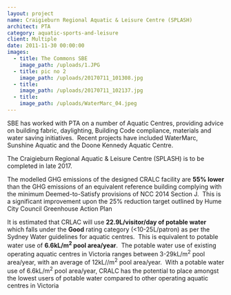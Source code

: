 ```yaml
---
layout: project
name: Craigieburn Regional Aquatic & Leisure Centre (SPLASH)
architect: PTA
category: aquatic-sports-and-leisure
client: Multiple
date: 2011-11-30 00:00:00
images:
  - title: The Commons SBE
    image_path: /uploads/1.JPG
  - title: pic no 2
    image_path: /uploads/20170711_101308.jpg
  - title:
    image_path: /uploads/20170711_102137.jpg
  - title:
    image_path: /uploads/WaterMarc_04.jpeg
---
```



SBE has worked with PTA on a number of Aquatic Centres, providing advice on building fabric, daylighting, Building Code compliance, materials and water saving initiatives.&nbsp; Recent projects have included WaterMarc, Sunshine Aquatic and the Doone Kennedy Aquatic Centre.

The Craigieburn Regional Aquatic & Leisure Centre (SPLASH) is to be completed in late 2017.

The modelled GHG emissions of the designed CRALC facility are **55% lower** than the GHG emissions of an equivalent reference building complying with the minimum Deemed-to-Satisfy provisions of NCC 2014 Section J.&nbsp; This is a significant improvement upon the 25% reduction target outlined by Hume City Council Greenhouse Action Plan

It is estimated that CRLAC will use **22.9L/visitor/day of potable water** which falls under the **Good** rating category (&lt;10-25L/patron) as per the Sydney Water guidelines for aquatic centres.&nbsp; This is equivalent to potable water use of **6.6kL/m<sup>2</sup> pool area/year**.&nbsp; The potable water use of existing operating aquatic centres in Victoria ranges between 3-29kL/m<sup>2</sup> pool area/year, with an average of 12kL//m<sup>2</sup> pool area/year.&nbsp; With a potable water use of 6.6kL/m<sup>2</sup> pool area/year, CRALC has the potential to place amongst the lowest users of potable water compared to other operating aquatic centres in Victoria